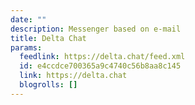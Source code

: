 ```yaml
---
date: ""
description: Messenger based on e-mail
title: Delta Chat
params:
  feedlink: https://delta.chat/feed.xml
  id: e4ccdce700365a9c4740c56b8aa8c145
  link: https://delta.chat
  blogrolls: []
---
```

